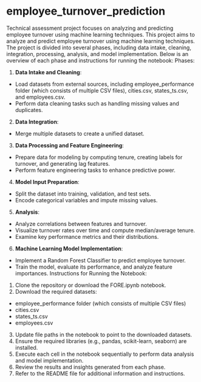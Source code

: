 # employee_turnover_prediction
Technical assessment project focuses on analyzing and predicting employee turnover using machine learning techniques.
This project aims to analyze and predict employee turnover using machine learning techniques. The
project is divided into several phases, including data intake, cleaning, integration, processing, analysis,
and model implementation. Below is an overview of each phase and instructions for running the
notebook:
Phases:
1. **Data Intake and Cleaning**:
- Load datasets from external sources, including employee_performance folder (which consists of
multiple CSV files), cities.csv, states_ts.csv, and employees.csv.
- Perform data cleaning tasks such as handling missing values and duplicates.
2. **Data Integration**:
- Merge multiple datasets to create a unified dataset.
3. **Data Processing and Feature Engineering**:
- Prepare data for modeling by computing tenure, creating labels for turnover, and generating lag
features.
- Perform feature engineering tasks to enhance predictive power.
4. **Model Input Preparation**:
- Split the dataset into training, validation, and test sets.
- Encode categorical variables and impute missing values.
5. **Analysis**:
- Analyze correlations between features and turnover.
- Visualize turnover rates over time and compute median/average tenure.
- Examine key performance metrics and their distributions.
6. **Machine Learning Model Implementation**:
- Implement a Random Forest Classifier to predict employee turnover.
- Train the model, evaluate its performance, and analyze feature importances.
Instructions for Running the Notebook:
1. Clone the repository or download the FORE.ipynb notebook.
2. Download the required datasets:
- employee_performance folder (which consists of multiple CSV files)
- cities.csv
- states_ts.csv
- employees.csv
3. Update file paths in the notebook to point to the downloaded datasets.
4. Ensure the required libraries (e.g., pandas, scikit-learn, seaborn) are installed.
5. Execute each cell in the notebook sequentially to perform data analysis and model implementation.
6. Review the results and insights generated from each phase.
7. Refer to the README file for additional information and instructions.
